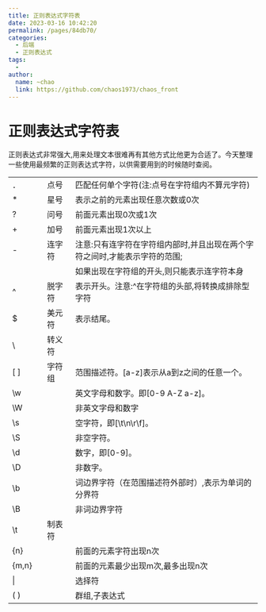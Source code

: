```yaml
---
title: 正则表达式字符表
date: 2023-03-16 10:42:20
permalink: /pages/84db70/
categories:
  - 后端
  - 正则表达式
tags:
  - 
author: 
  name: ~chao
  link: https://github.com/chaos1973/chaos_front
---
```

# 正则表达式字符表

正则表达式非常强大,用来处理文本很难再有其他方式比他更为合适了。今天整理一些使用最频繁的正则表达式字符，以供需要用到的时候随时查阅。

<table cellpadding="0" cellspacing="0" width="860"><tbody><tr height="19" style="height:19px" class="firstRow"><td height="19" width="72" style="">．</td><td width="72" style="">点号</td><td width="716" style="">匹配任何单个字符(注:点号在字符组内不算元字符)</td></tr><tr height="19" style="height:19px"><td height="19" style="">*</td><td>星号</td><td>表示之前的元素出现任意次数或0次</td></tr><tr height="19" style="height:19px"><td height="19" style="">?</td><td>问号</td><td>前面元素出现0次或1次</td></tr><tr height="19" style="height:19px"><td height="19" style="">+</td><td>加号</td><td>前面元素出现1次以上</td></tr><tr height="19" style="height:19px"><td height="19" style="">-</td><td>连字符</td><td>注意:只有连字符在字符组内部时,并且出现在两个字符之间时,才能表示字符的范围;</td></tr><tr height="19" style="height:19px"><td height="19" style=""><br></td><td><br></td><td>如果出现在字符组的开头,则只能表示连字符本身</td></tr><tr height="19" style="height:19px"><td height="19" style="">^</td><td>脱字符</td><td>表示开头。注意:^在字符组的头部,将转换成排除型字符</td></tr><tr height="19" style="height:19px"><td height="19" style="">$</td><td>美元符</td><td>表示结尾。</td></tr><tr height="19" style="height:19px"><td height="19" style="">\</td><td>转义符</td><td><br></td></tr><tr height="19" style="height:19px"><td height="19" style="">[ ]</td><td>字符组</td><td>范围描述符。[a-z]表示从a到z之间的任意一个。</td></tr><tr height="19" style="height:19px"><td height="19" style="">\w</td><td><br></td><td>英文字母和数字。即[0-9 A-Z a-z]。</td></tr><tr height="19" style="height:19px"><td height="19" style="">\W</td><td><br></td><td>非英文字母和数字</td></tr><tr height="19" style="height:19px"><td height="19" style="">\s</td><td><br></td><td>空字符，即[\t\n\r\f]。</td></tr><tr height="19" style="height:19px"><td height="19" style="">\S&nbsp;</td><td><br></td><td>非空字符。</td></tr><tr height="19" style="height:19px"><td height="19" style="">\d</td><td><br></td><td>数字，即[0-9]。</td></tr><tr height="19" style="height:19px"><td height="19" style="">\D</td><td><br></td><td>非数字。</td></tr><tr height="19" style="height:19px"><td height="19" style="">\b</td><td><br></td><td>词边界字符（在范围描述符外部时）,表示为单词的分界符</td></tr><tr height="19" style="height:19px"><td height="19" style="">\B</td><td><br></td><td>非词边界字符</td></tr><tr height="19" style="height:19px"><td height="19" style="">\t</td><td>制表符</td><td><br></td></tr><tr height="19" style="height:19px"><td height="19" style="">{n}</td><td><br></td><td>前面的元素字符出现n次</td></tr><tr height="19" style="height:19px"><td height="19" style="">{m,n}</td><td><br></td><td>前面的元素最少出现m次,最多出现n次</td></tr><tr height="19" style="height:19px"><td height="19" style="">|</td><td><br></td><td>选择符</td></tr><tr height="19" style="height:19px"><td height="19" style="">( )</td><td><br></td><td>群组,子表达式</td></tr></tbody></table>